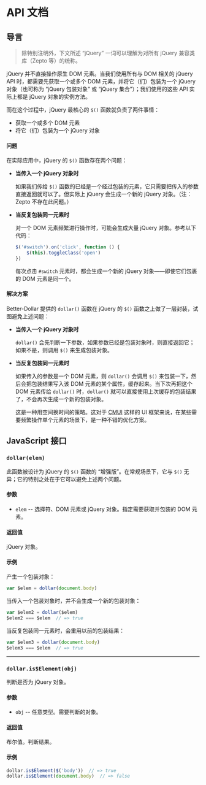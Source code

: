 # API 文档

## 导言<a name="intro"></a>

> 除特别注明外，下文所述 “jQuery” 一词可以理解为对所有 jQuery 兼容类库（Zepto 等）的统称。

jQuery 并不直接操作原生 DOM 元素。当我们使用所有与 DOM 相关的 jQuery API 时，都需要先获取一个或多个 DOM 元素，并将它（们）包装为一个 jQuery 对象（也可称为 “jQuery 包装对象” 或 “jQuery 集合”）；我们使用的这些 API 实际上都是 jQuery 对象的实例方法。

而在这个过程中，jQuery 最核心的 `$()` 函数就负责了两件事情：

* 获取一个或多个 DOM 元素
* 将它（们）包装为一个 jQuery 对象

#### 问题

在实际应用中，jQuery 的 `$()` 函数存在两个问题：

* **当传入一个 jQuery 对象时**

	如果我们传给 `$()` 函数的已经是一个经过包装的元素，它只需要把传入的参数直接返回就可以了。但实际上 jQuery 会生成一个新的 jQuery 对象。（注：Zepto 不存在此问题。）

* **当反复包装同一元素时**

	对一个 DOM 元素频繁进行操作时，可能会生成大量 jQuery 对象。参考以下代码：

	```js
	$('#switch').on('click', function () {
		$(this).toggleClass('open')
	})
	```

	每次点击 `#switch` 元素时，都会生成一个新的 jQuery 对象——即使它们包裹的 DOM 元素是同一个。

#### 解决方案

Better-Dollar 提供的 `dollar()` 函数在 jQuery 的 `$()` 函数之上做了一层封装，试图避免上述问题：

* **当传入一个 jQuery 对象时**

	`dollar()` 会先判断一下参数，如果参数已经是包装对象时，则直接返回它；如果不是，则调用 `$()` 来生成包装对象。

* **当反复包装同一元素时**

	如果传入的参数是一个 DOM 元素，则 `dollar()` 会调用 `$()` 来包装一下，然后会把包装结果写入该 DOM 元素的某个属性，缓存起来。当下次再把这个 DOM 元素传给 `dollar()` 时，`dollar()` 就可以直接使用上次缓存的包装结果了，不会再次生成一个新的包装对象。
	
	这是一种用空间换时间的策略。这对于 [CMUI](https://github.com/CMUI/CMUI) 这样的 UI 框架来说，在某些需要频繁操作单个元素的场景下，是一种不错的优化方案。

## JavaScript 接口<a name="js-api"></a>

### `dollar(elem)`<a name="js-api-dollar"></a>

此函数被设计为 jQuery 的 `$()` 函数的 “增强版”。在常规场景下，它与 `$()` 无异；它的特别之处在于它可以避免上述两个问题。

#### 参数

* `elem` -- 选择符、DOM 元素或 jQuery 对象。指定需要获取并包装的 DOM 元素。

#### 返回值

jQuery 对象。

#### 示例

产生一个包装对象：

```js
var $elem = dollar(document.body)
```

当传入一个包装对象时，并不会生成一个新的包装对象：

```js
var $elem2 = dollar($elem)
$elem2 === $elem  // => true
```

当反复包装同一元素时，会重用以前的包装结果：

```js
var $elem3 = dollar(document.body)
$elem3 === $elem  // => true
```

***

### `dollar.is$Element(obj)`<a name="js-api-is$Element"></a>

判断是否为 jQuery 对象。

#### 参数

* `obj` -- 任意类型。需要判断的对象。

#### 返回值

布尔值。判断结果。

#### 示例

```js
dollar.is$Element($('body'))  // => true
dollar.is$Element(document.body)  // => false
```
